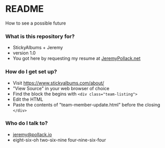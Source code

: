 # README #

How to see a possible future

### What is this repository for? ###

* StickyAlbums + Jeremy
* version 1.0
* You got here by requesting my resume at [JeremyPollack.net](https://jeremypollack.net/stickyalbums-marketing-automation-manager/)


### How do I get set up? ###

* Visit https://www.stickyalbums.com/about/
* "View Source" in your web browser of choice
* Find the block the begins with `<div class="team-listing">`
* Edit the HTML
* Paste the contents of "team-member-update.html" before the closing `</div>`


### Who do I talk to? ###

* jeremy@pollack.io
* eight-six-oh two-six-nine four-nine-six-four